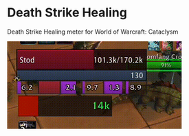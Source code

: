 # Death Strike Healing
Death Strike Healing meter for World of Warcraft: Cataclysm

![Death Strike Healing Meter example](Media/example.gif)
